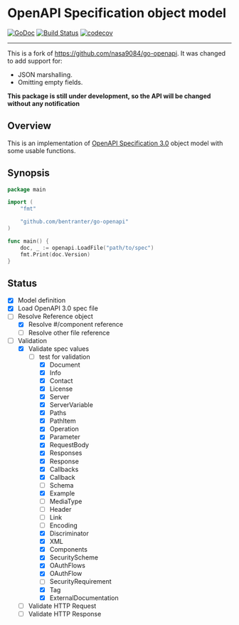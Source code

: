 OpenAPI Specification object model
===

[![GoDoc](https://godoc.org/github.com/bentranter/go-openapi?status.svg)](https://godoc.org/github.com/bentranter/go-openapi)
[![Build Status](https://travis-ci.org/bentranter/go-openapi.svg?branch=master)](https://travis-ci.org/bentranter/go-openapi)
[![codecov](https://codecov.io/gh/bentranter/go-openapi/branch/master/graph/badge.svg)](https://codecov.io/gh/bentranter/go-openapi)

---

This is a fork of https://github.com/nasa9084/go-openapi. It was changed to add support for:
  * JSON marshalling.
  * Omitting empty fields.

**This package is still under development, so the API will be changed without any notification**

## Overview

This is an implementation of [OpenAPI Specification 3.0](https://github.com/OAI/OpenAPI-Specification) object model with some usable functions.

## Synopsis

``` go
package main

import (
    "fmt"

    "github.com/bentranter/go-openapi"
)

func main() {
    doc, _ := openapi.LoadFile("path/to/spec")
    fmt.Print(doc.Version)
}
```

## Status

* [x] Model definition
* [x] Load OpenAPI 3.0 spec file
* [ ] Resolve Reference object
  * [x] Resolve #/component reference
  * [ ] Resolve other file reference
* [ ] Validation
  * [x] Validate spec values
    * [ ] test for validation
      * [x] Document
      * [x] Info
      * [x] Contact
      * [x] License
      * [x] Server
      * [x] ServerVariable
      * [x] Paths
      * [x] PathItem
      * [x] Operation
      * [x] Parameter
      * [x] RequestBody
      * [x] Responses
      * [x] Response
      * [x] Callbacks
      * [x] Callback
      * [ ] Schema
      * [x] Example
      * [ ] MediaType
      * [ ] Header
      * [ ] Link
      * [ ] Encoding
      * [x] Discriminator
      * [x] XML
      * [x] Components
      * [x] SecurityScheme
      * [x] OAuthFlows
      * [x] OAuthFlow
      * [ ] SecurityRequirement
      * [x] Tag
      * [x] ExternalDocumentation
  * [ ] Validate HTTP Request
  * [ ] Validate HTTP Response
